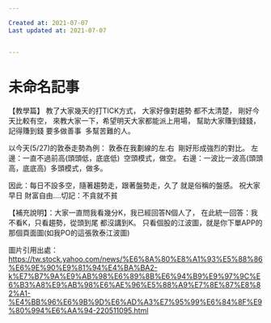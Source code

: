 ```yaml
---

Created at: 2021-07-07
Last updated at: 2021-07-07


---
```


# 未命名記事


【教學篇】
教了大家幾天的打TICK方式，
大家好像對趨勢 都不太清楚，
剛好今天比較有空，
來教大家一下，希望明天大家都能派上用場，
幫助大家賺到錢錢，
記得賺到錢 要多做善事  多幫苦難的人。

以今天(5/27)的敦泰走勢為例：
敦泰在我劃線的左.右  剛好形成強烈的對比。
左邊：一直不過前高(頭頭低，底底低)  空頭模式，做空。
右邊：一波比一波高(頭頭高，底底高)  多頭模式，做多。

因此：每日不設多空，隨著趨勢走，跟著盤勢走，久了 就是俗稱的盤感。
祝大家早日 財富自由....切記：不貪就不貧

【補充說明】：大家一直問我看幾分K，我已經回答N個人了，
在此統一回答：我不看K，只看趨勢，從頭到尾 都沒講到K。
只看個股的江波圖，就是你下單APP的那個頁面圖(如我PO的這張敦泰江波圖)

圖片引用出處：https://tw.stock.yahoo.com/news/%E6%8A%80%E8%A1%93%E5%88%86%E6%9E%90%E9%81%94%E4%BA%BA2-k%E7%B7%9A%E9%AB%98%E6%89%8B%E6%94%B9%E9%97%9C%E6%B3%A8%E9%AB%98%E6%AE%96%E5%88%A9%E7%8E%87%E8%82%A1-%E4%BB%96%E6%9B%9D%E6%AD%A3%E7%95%99%E6%84%8F%E9%80%994%E6%AA%94-220511095.html

